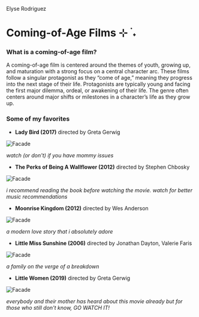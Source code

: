 Elyse Rodriguez
# Coming-of-Age Films ⊹ ࣪ ˖
### What is a coming-of-age film?
A coming-of-age film is centered around the themes of youth, growing up, and maturation with a strong focus on a central character arc. These films follow a singular protagonist as they “come of age,” meaning they progress into the next stage of their life. Protagonists are typically young and facing the first major dilemma, ordeal, or awakening of their life. The genre often centers around major shifts or milestones in a character’s life as they grow up. 
### Some of my favorites
- **Lady Bird (2017)** directed by Greta Gerwig

![Facade](https://i.pinimg.com/originals/5b/e8/1a/5be81a229b881674352e7a42145271fa.jpg)

*watch (or don't) if you have mommy issues*

- **The Perks of Being A Wallflower (2012)** directed by Stephen Chbosky

![Facade](https://i.pinimg.com/originals/5b/c1/7b/5bc17b6ef6493481921155f1932e3621.jpg)

*i recommend reading the book before watching the movie. watch for better music recommendations*

- **Moonrise Kingdom (2012)** directed by Wes Anderson

![Facade](https://i.pinimg.com/originals/2c/4c/82/2c4c824f8b342d243e5f6b0185bd3ee4.jpg)

*a modern love story that i absolutely adore*

- **Little Miss Sunshine (2006)** directed by Jonathan Dayton, Valerie Faris

![Facade](https://i.pinimg.com/originals/4c/f9/b9/4cf9b9d1f2195b00a413b1121cc996f5.jpg)

*a family on the verge of a breakdown*

- **Little Women (2019)** directed by Greta Gerwig

![Facade](https://i.pinimg.com/originals/77/54/68/7754682e32f35b44ba0c64675979fcdf.jpg)

*everybody and their mother has heard about this movie already but for those who still don't know, GO WATCH IT!*
